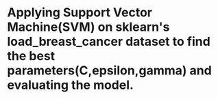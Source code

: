 # Applying Support Vector Machine(SVM) on sklearn's load_breast_cancer dataset to find the best parameters(C,epsilon,gamma) and evaluating the model.
